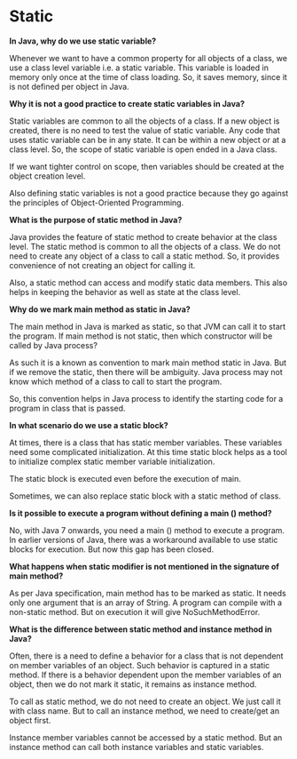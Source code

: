 # Static



**In Java, why do we use static variable?**

Whenever we want to have a common property for all objects of a class, we use a class level variable i.e. a static variable. This variable is loaded in memory only once at the time of class loading. So, it saves memory, since it is not defined per object in Java.


**Why it is not a good practice to create static variables in Java?**

Static variables are common to all the objects of a class. If a new object is created, there is no need to test the value of static variable. Any code that uses static variable can be in any state. It can be within a new object or at a class level. So, the scope of static variable is open ended in a Java class.

If we want tighter control on scope, then variables should be created at the object creation level.

Also defining static variables is not a good practice because they go against the principles of Object-Oriented Programming.


**What is the purpose of static method in Java?**

Java provides the feature of static method to create behavior at the class level. The static method is common to all the objects of a class. We do not need to create any object of a class to call a static method. So, it provides convenience of not creating an object for calling it.

Also, a static method can access and modify static data members. This also helps in keeping the behavior as well as state at the class level.


**Why do we mark main method as static in Java?**

The main method in Java is marked as static, so that JVM can call it to start the program. If main method is not static, then which constructor will be called by Java process?

As such it is a known as convention to mark main method static in Java. But if we remove the static, then there will be ambiguity. Java process may not know which method of a class to call to start the program.

So, this convention helps in Java process to identify the starting code for a program in class that is passed.


**In what scenario do we use a static block?**

At times, there is a class that has static member variables. These variables need some complicated initialization. At this time static block helps as a tool to initialize complex static member variable initialization.

The static block is executed even before the execution of main.

Sometimes, we can also replace static block with a static method of class.

**Is it possible to execute a program without defining a main () method?**

No, with Java 7 onwards, you need a main () method to execute a program. In earlier versions of Java, there was a workaround available to use static blocks for execution. But now this gap has been closed.

**What happens when static modifier is not mentioned in the signature of main method?**

As per Java specification, main method has to be marked as static. It needs only one argument that is an array of String. A program can compile with a non-static method. But on execution it will give NoSuchMethodError.

**What is the difference between static method and instance method in Java?**

Often, there is a need to define a behavior for a class that is not dependent on member variables of an object. Such behavior is captured in a static method. If there is a behavior dependent upon the member variables of an object, then we do not mark it static, it remains as instance method.

To call as static method, we do not need to create an object. We just call it with class name. But to call an instance method, we need to create/get an object first.

Instance member variables cannot be accessed by a static method. But an instance method can call both instance variables and static variables.